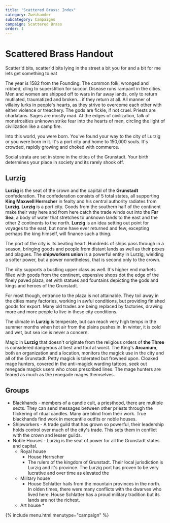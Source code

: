 ```yaml
--- 
title: "Scattered Brass: Index"
category: Zweihander
subcategory: Campaigns
campaign: Scattered Brass
order: 1
---
```


# Scattered Brass Handout
 
Scatter'd bits, scatter'd bits
    lying in the street
a bit you for and a bit for me
    lets get something to eat

The year is 1582 from the Founding. The common folk, wronged and robbed, cling to superstition for succor. Disease runs rampant in the cities. Men and women are shipped off to wars in far away lands, only to return mutilated, traumatized and broken... if they return at all. All manner of villainy lurks in people's hearts, as they strive to overcome each other with either violence or treachery. The gods are fickle, if not cruel. Priests are charlatans. Sages are mostly mad. At the edges of civilization, talk of monstrosities unknown strike fear into the hearts of men, circling the light of civilization like a camp fire.

Into this world, you were born. You've found your way to the city of Lurzig or you were born in it. It's a port city and home to 150,000 souls. It's crowded, rapidly growing and choked with commerce. 

Social strata are set in stone in the cities of the Grunstadt. Your birth determines your place in society and its rarely shook off. 

## Lurzig
**Lurzig** is the seat of the crown and the capital of the **Grunstadt** confederation. The confederation consists of 5 total states, all supporting **King Maxwell Herrscher** in fealty and his central authority radiates from **Lurzig**. **Lurzig** is a port city. Goods from the southern half of the continent make their way here and from here catch the trade winds out into the **Far Sea**, a body of water that stretches to unknown lands to the east and the other 2 continents to the north. **Lurzig** is an idea setting out point for voyages to the east, but none have ever returned and few, excepting perhaps the king himself, will finance such a thing.

The port of the city is its beating heart. Hundreds of ships pass through in a season, bringing goods and people from distant lands as well as their poxes and plagues. The **shipworkers union** is a powerful entity in Lurzig, wielding a softer power, but a power nonetheless, that is second only to the crown. 

The city supports a bustling upper class as well. It's higher end markets filled with goods from the continent, expensive shops dot the edge of the finely paved plaza, set with statues and fountains depicting the gods and kings and heroes of the Grunstadt. 

For most though, entrance to the plaza is not attainable. They toil away in the cities many factories, working in awful conditions, but providing finished goods for export. Many old trades are being replaced by factories, drawing more and more people to live in these city conditions.

The climate in **Lurzig** is temperate, but can reach very high temps in the summer months when hot air from the plains pushes in. In winter, it is cold and wet, but sea ice is never a concern.

Magic in **Lurzig** that doesn't originate from the religious orders of **the Three** is considered dangerous at best and foul at worst. The King's **Arcanium**, both an organization and a location, monitors the magick use in the city and all of the Grunstadt. Petty magick is tolerated but frowned upon. Cloaked mage hunters, covered in the anti-magick warding tattoos, seek out renegade magick users who cross prescribed lines. The mage hunters are feared as much as the renegade mages themselves.



## Groups

* Blackhands - members of a candle cult, a priesthood, there are multiple sects. They can send messages between other priests through the flickering of ritual candles. Many are blind from their work. True blackhands find work in mercantile outfits or noble houses.
* Shipworkers - A trade guild that has grown so powerful, their leadership holds control over much of the city's trade. This sets them in conflict with the crown and lesser guilds.
* Noble Houses - Lurzig is the seat of power for all the Grunstadt states and capital.
  * Royal house
    * House Herrscher
    * The rulers of the kingdom of Grunstadt. Their local jurisdiction is Lurzig and it's province. The Lurzig port has proven to be very lucrative and over time as elevated the 
  * Military house
    * House Schlatter hails from the mountain provinces in the north. In olden times, there were many conflicts with the dwarves who lived here. House Schlatter has a proud military tradition but its lands are not the richest. 
  * Art house
    * 


{% include menu.html menutype="campaign" %}
